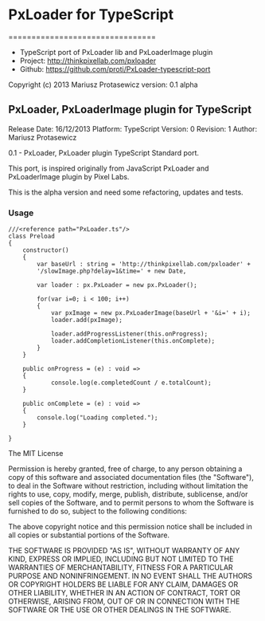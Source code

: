 # PxLoader for TypeScript
================================
* TypeScript port of PxLoader lib and PxLoaderImage plugin
* Project: http://thinkpixellab.com/pxloader
* Github: https://github.com/proti/PxLoader-typescript-port


Copyright (c) 2013 Mariusz Protasewicz
version: 0.1 alpha
    
PxLoader, PxLoaderImage plugin for TypeScript
-------------------------
Release Date: 16/12/2013
Platform: TypeScript
Version: 0
Revision: 1
Author: Mariusz Protasewicz

0.1 - PxLoader, PxLoader plugin TypeScript Standard port.

This port, is inspired originally from JavaScript PxLoader and PxLoaderImage plugin 
by Pixel Labs.

This is the alpha version and need some refactoring, updates and tests.


### Usage
```
///<reference path="PxLoader.ts"/>
class Preload
{
	constructor()
	{
		var baseUrl : string = 'http://thinkpixellab.com/pxloader' + 
        '/slowImage.php?delay=1&time=' + new Date,
        
		var loader : px.PxLoader = new px.PxLoader();
		
		for(var i=0; i < 100; i++)
        {
            var pxImage = new px.PxLoaderImage(baseUrl + '&i=' + i);
            loader.add(pxImage);
           
           	loader.addProgressListener(this.onProgress);
       		loader.addCompletionListener(this.onComplete);
        }
	}
	
	public onProgress = (e) : void =>
    {
            console.log(e.completedCount / e.totalCount);
    }

    public onComplete = (e) : void =>
    {
        console.log("Loading completed.");
    }
    
}    
```
The MIT License

Permission is hereby granted, free of charge, to any person obtaining a copy of this software and associated documentation files (the "Software"), to deal in the Software without restriction, including without limitation the rights to use, copy, modify, merge, publish, distribute, sublicense, and/or sell copies of the Software, and to permit persons to whom the Software is furnished to do so, subject to the following conditions:

The above copyright notice and this permission notice shall be included in all copies or substantial portions of the Software.

THE SOFTWARE IS PROVIDED "AS IS", WITHOUT WARRANTY OF ANY KIND, EXPRESS OR IMPLIED, INCLUDING BUT NOT LIMITED TO THE WARRANTIES OF MERCHANTABILITY, FITNESS FOR A PARTICULAR PURPOSE AND NONINFRINGEMENT. IN NO EVENT SHALL THE AUTHORS OR COPYRIGHT HOLDERS BE LIABLE FOR ANY CLAIM, DAMAGES OR OTHER LIABILITY, WHETHER IN AN ACTION OF CONTRACT, TORT OR OTHERWISE, ARISING FROM, OUT OF OR IN CONNECTION WITH THE SOFTWARE OR THE USE OR OTHER DEALINGS IN THE SOFTWARE.
